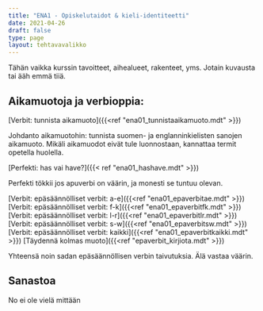 ```yaml
---
title: "ENA1 - Opiskelutaidot & kieli-identiteetti"
date: 2021-04-26
draft: false
type: page
layout: tehtavavalikko
---
```

Tähän vaikka kurssin tavoitteet, aihealueet, rakenteet, yms. Jotain kuvausta tai ääh emmä tiiä.

## Aikamuotoja ja verbioppia:
[Verbit: tunnista aikamuoto]({{<ref "ena01_tunnistaaikamuoto.mdt" >}})

Johdanto aikamuotohin: tunnista suomen- ja englanninkielisten sanojen aikamuoto. Mikäli aikamuodot eivät tule luonnostaan, kannattaa termit opetella huolella.


[Perfekti: has vai have?]({{< ref "ena01_hashave.mdt" >}})

Perfekti tökkii jos apuverbi on väärin, ja monesti se tuntuu olevan.

[Verbit: epäsäännölliset verbit: a-e]({{<ref "ena01_epaverbitae.mdt" >}})
[Verbit: epäsäännölliset verbit: f-k]({{<ref "ena01_epaverbitfk.mdt" >}})
[Verbit: epäsäännölliset verbit: l-r]({{<ref "ena01_epaverbitlr.mdt" >}})
[Verbit: epäsäännölliset verbit: s-w]({{<ref "ena01_epaverbitsw.mdt" >}})
[Verbit: epäsäännölliset verbit: kaikki]({{<ref "ena01_epaverbitkaikki.mdt" >}})
[Täydennä kolmas muoto]({{<ref "epaverbit_kirjiota.mdt" >}})

Yhteensä noin sadan epäsäännöllisen verbin taivutuksia. Älä vastaa väärin.


## Sanastoa
No ei ole vielä mittään

